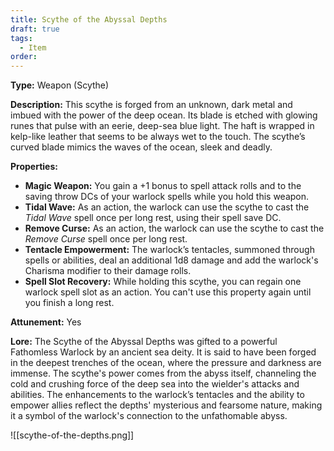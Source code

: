 ```yaml
---
title: Scythe of the Abyssal Depths
draft: true
tags:
  - Item
order:
---
```

**Type:** Weapon (Scythe)

**Description:**
This scythe is forged from an unknown, dark metal and imbued with the power of the deep ocean. Its blade is etched with glowing runes that pulse with an eerie, deep-sea blue light. The haft is wrapped in kelp-like leather that seems to be always wet to the touch. The scythe’s curved blade mimics the waves of the ocean, sleek and deadly.

**Properties:**
- **Magic Weapon:** You gain a +1 bonus to spell attack rolls and to the saving throw DCs of your warlock spells while you hold this weapon.
- **Tidal Wave:** As an action, the warlock can use the scythe to cast the _Tidal Wave_ spell once per long rest, using their spell save DC.
- **Remove Curse:** As an action, the warlock can use the scythe to cast the _Remove Curse_ spell once per long rest.
- **Tentacle Empowerment:** The warlock’s tentacles, summoned through spells or abilities, deal an additional 1d8 damage and add the warlock's Charisma modifier to their damage rolls.
- **Spell Slot Recovery:** While holding this scythe, you can regain one warlock spell slot as an action. You can't use this property again until you finish a long rest.


**Attunement:** Yes

**Lore:**
The Scythe of the Abyssal Depths was gifted to a powerful Fathomless Warlock by an ancient sea deity. It is said to have been forged in the deepest trenches of the ocean, where the pressure and darkness are immense. The scythe's power comes from the abyss itself, channeling the cold and crushing force of the deep sea into the wielder's attacks and abilities. The enhancements to the warlock’s tentacles and the ability to empower allies reflect the depths' mysterious and fearsome nature, making it a symbol of the warlock's connection to the unfathomable abyss.




![[scythe-of-the-depths.png]]